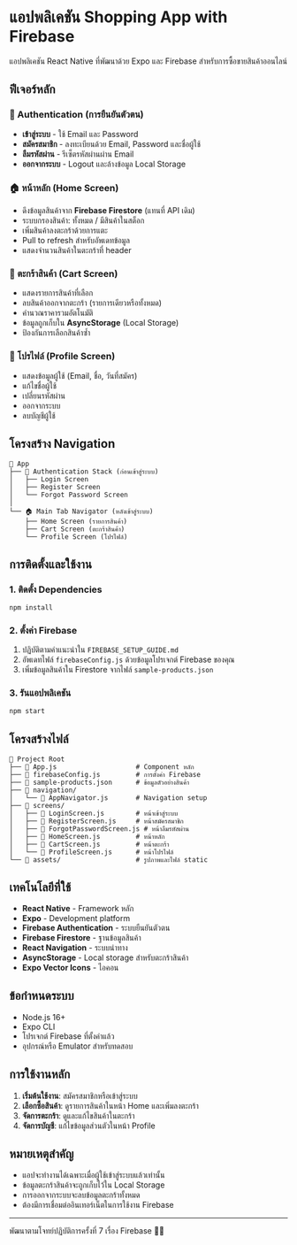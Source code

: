 # แอปพลิเคชัน Shopping App with Firebase

แอปพลิเคชัน React Native ที่พัฒนาด้วย Expo และ Firebase สำหรับการซื้อขายสินค้าออนไลน์

## ฟีเจอร์หลัก

### 🔐 Authentication (การยืนยันตัวตน)
- **เข้าสู่ระบบ** - ใช้ Email และ Password
- **สมัครสมาชิก** - ลงทะเบียนด้วย Email, Password และชื่อผู้ใช้
- **ลืมรหัสผ่าน** - รีเซ็ตรหัสผ่านผ่าน Email
- **ออกจากระบบ** - Logout และล้างข้อมูล Local Storage

### 🏠 หน้าหลัก (Home Screen)
- ดึงข้อมูลสินค้าจาก **Firebase Firestore** (แทนที่ API เดิม)
- ระบบกรองสินค้า: ทั้งหมด / มีสินค้าในสต็อก
- เพิ่มสินค้าลงตะกร้าด้วยการแตะ
- Pull to refresh สำหรับอัพเดทข้อมูล
- แสดงจำนวนสินค้าในตะกร้าที่ header

### 🛒 ตะกร้าสินค้า (Cart Screen)
- แสดงรายการสินค้าที่เลือก
- ลบสินค้าออกจากตะกร้า (รายการเดียวหรือทั้งหมด)
- คำนวณราคารวมอัตโนมัติ
- ข้อมูลถูกเก็บใน **AsyncStorage** (Local Storage)
- ป้องกันการเลือกสินค้าซ้ำ

### 👤 โปรไฟล์ (Profile Screen)
- แสดงข้อมูลผู้ใช้ (Email, ชื่อ, วันที่สมัคร)
- แก้ไขชื่อผู้ใช้
- เปลี่ยนรหัสผ่าน
- ออกจากระบบ
- ลบบัญชีผู้ใช้

## โครงสร้าง Navigation

```
📱 App
├── 🔐 Authentication Stack (ก่อนเข้าสู่ระบบ)
│   ├── Login Screen
│   ├── Register Screen  
│   └── Forgot Password Screen
│
└── 🏠 Main Tab Navigator (หลังเข้าสู่ระบบ)
    ├── Home Screen (รายการสินค้า)
    ├── Cart Screen (ตะกร้าสินค้า)
    └── Profile Screen (โปรไฟล์)
```

## การติดตั้งและใช้งาน

### 1. ติดตั้ง Dependencies
```bash
npm install
```

### 2. ตั้งค่า Firebase
1. ปฏิบัติตามคำแนะนำใน `FIREBASE_SETUP_GUIDE.md`
2. อัพเดทไฟล์ `firebaseConfig.js` ด้วยข้อมูลโปรเจกต์ Firebase ของคุณ
3. เพิ่มข้อมูลสินค้าใน Firestore จากไฟล์ `sample-products.json`

### 3. รันแอปพลิเคชัน
```bash
npm start
```

## โครงสร้างไฟล์

```
📁 Project Root
├── 📄 App.js                    # Component หลัก
├── 📄 firebaseConfig.js         # การตั้งค่า Firebase
├── 📄 sample-products.json      # ข้อมูลตัวอย่างสินค้า
├── 📁 navigation/
│   └── 📄 AppNavigator.js       # Navigation setup
├── 📁 screens/
│   ├── 📄 LoginScreen.js        # หน้าเข้าสู่ระบบ
│   ├── 📄 RegisterScreen.js     # หน้าสมัครสมาชิก
│   ├── 📄 ForgotPasswordScreen.js # หน้าลืมรหัสผ่าน
│   ├── 📄 HomeScreen.js         # หน้าหลัก
│   ├── 📄 CartScreen.js         # หน้าตะกร้า
│   └── 📄 ProfileScreen.js      # หน้าโปรไฟล์
└── 📁 assets/                   # รูปภาพและไฟล์ static
```

## เทคโนโลยีที่ใช้

- **React Native** - Framework หลัก
- **Expo** - Development platform
- **Firebase Authentication** - ระบบยืนยันตัวตน
- **Firebase Firestore** - ฐานข้อมูลสินค้า
- **React Navigation** - ระบบนำทาง
- **AsyncStorage** - Local storage สำหรับตะกร้าสินค้า
- **Expo Vector Icons** - ไอคอน

## ข้อกำหนดระบบ

- Node.js 16+
- Expo CLI
- โปรเจกต์ Firebase ที่ตั้งค่าแล้ว
- อุปกรณ์หรือ Emulator สำหรับทดสอบ

## การใช้งานหลัก

1. **เริ่มต้นใช้งาน**: สมัครสมาชิกหรือเข้าสู่ระบบ
2. **เลือกซื้อสินค้า**: ดูรายการสินค้าในหน้า Home และเพิ่มลงตะกร้า
3. **จัดการตะกร้า**: ดูและแก้ไขสินค้าในตะกร้า
4. **จัดการบัญชี**: แก้ไขข้อมูลส่วนตัวในหน้า Profile

## หมายเหตุสำคัญ

- แอปจะทำงานได้เฉพาะเมื่อผู้ใช้เข้าสู่ระบบแล้วเท่านั้น
- ข้อมูลตะกร้าสินค้าจะถูกเก็บไว้ใน Local Storage
- การออกจากระบบจะลบข้อมูลตะกร้าทั้งหมด
- ต้องมีการเชื่อมต่ออินเทอร์เน็ตในการใช้งาน Firebase

---

พัฒนาตามโจทย์ปฏิบัติการครั้งที่ 7 เรื่อง Firebase 📱✨
